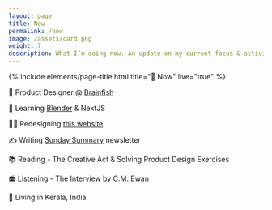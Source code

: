 ```yaml
---
layout: page
title: Now
permalink: /now
image: /assets/card.png
weight: 7
description: What I’m doing now. An update on my current focus & activities
---
```


{% include elements/page-title.html title="🌱 Now" live="true" %}

📐 Product Designer @ [Brainfish](https://www.brainfi.sh/)

🧠 Learning [Blender](/3d) & NextJS

👨‍💻 Redesigning [this website](https://twitter.com/vyshnav_xyz/status/1605566892361539585)

✍️ Writing [Sunday Summary](https://vyshnav.substack.com/) newsletter

📚 Reading - The Creative Act & Solving Product Design Exercises

📻 Listening - The Interview by C.M. Ewan

📍 Living in Kerala, India